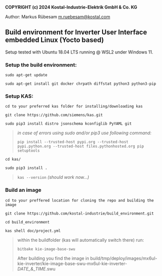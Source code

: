 **COPYRIGHT (c) 2024 Kostal-Industrie-Elektrik GmbH & Co. KG**

Author: Markus Rübesam <m.ruebesam@kostal.com>

## Build environment for Inverter User Interface embedded Linux (Yocto based)

Setup tested with Ubuntu 18.04 LTS running @ WSL2 under Windows 11.

### Setup the build environment:
``sudo apt-get update``

``sudo apt-get install git docker chrpath diffstat python3 python3-pip``

### Setup KAS:
``cd to your preferred kas folder for installing/downloading kas``

``git clone https://github.com/siemens/kas.git``

``sudo pip3 install distro jsonschema kconfiglib PyYAML git``

>*in case of errors using sudo and/or pip3 use following command:*
>
>``pip install --trusted-host pypi.org --trusted-host pypi.python.org --trusted-host files.pythonhosted.org pip setuptools``

``cd kas/``

``sudo pip3 install .``

>``kas --version`` *(should work now...)*

### Build an image

``cd to your preffered location for cloning the repo and building the image``

``git clone https://github.com/kostal-industrie/build_environment.git``

``cd build_environment``

``kas shell doc/project.yml``

>within the buildfolder (kas will automatically switch there) run:
>
>``bitbake kie-image-base-swu``
>
>After building you find the image in build/tmp/deploy/images/mx6ul-kie-inverter/kie-image-base-swu-mx6ul-kie-inverter-*DATE_&_TIME*.swu
